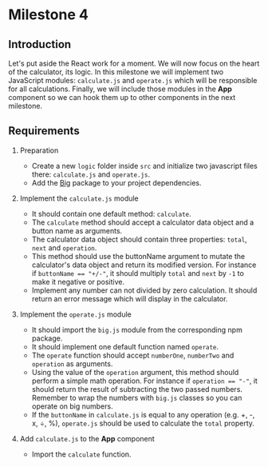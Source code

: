 # Milestone 4

## Introduction
Let's put aside the React work for a moment. We will now focus on the heart of the calculator, its logic. In this milestone we will implement two JavaScript modules: `calculate.js` and `operate.js` which will be responsible for all calculations. Finally, we will include those modules in the **App** component so we can hook them up to other components in the next milestone.

## Requirements

1. Preparation
    - Create a new `logic` folder inside `src` and initialize two javascript files there: `calculate.js` and `operate.js`.
    - Add the [Big](https://www.npmjs.com/package/big-js) package to your project dependencies.
2. Implement the `calculate.js` module
    - It should contain one default method: `calculate`.
    - The `calculate` method should accept a calculator data object and a button name as arguments.
    - The calculator data object should contain three properties: `total`, `next` and `operation`.
    - This method should use the buttonName argument to mutate the calculator's data object and return its modified version. For instance if `buttonName == "+/-"`, it should multiply `total` and `next` by `-1` to make it negative or positive.
    - Implement any number can not divided by zero calculation. It should return an error message which will display in the calculator.
  
3. Implement the `operate.js` module
    - It should import the `big.js` module from the corresponding npm package.
    - It should implement one default function named `operate`.
    - The `operate` function should accept `numberOne`, `numberTwo` and `operation` as arguments.
    - Using the value of the `operation` argument, this method should perform a simple math operation. For instance if `operation == "-"`, it should return the result of subtracting the two passed numbers. Remember to wrap the numbers with `big.js` classes so you can operate on big numbers.
    - If the `buttonName` in `calculate.js` is equal to any operation (e.g. +, -, x, ÷, %), `operate.js` should be used to calculate the `total` property.
4. Add `calculate.js` to the **App** component
    - Import the `calculate` function.
